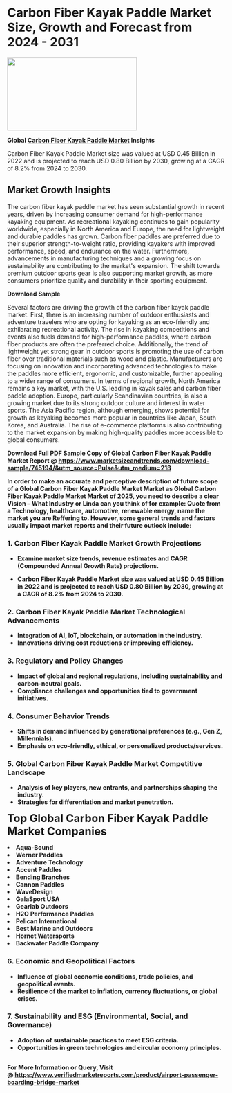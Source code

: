 <H1>Carbon Fiber Kayak Paddle Market Size, Growth and Forecast from 2024 - 2031</H1><img class="aligncenter size-medium wp-image-584254" src="https://thirdeyenews.in/wp-content/uploads/2024/09/Global-Market-Research-300x168.jpeg" alt="" width="300" height="168" /><p><strong>Global&nbsp;<a href="https://www.marketsizeandtrends.com/download-sample/745194/&amp;utm_source=Pulse&amp;utm_medium=218">Carbon Fiber Kayak Paddle Market</a> Insights</strong></p><p>Carbon Fiber Kayak Paddle Market size was valued at USD 0.45 Billion in 2022 and is projected to reach USD 0.80 Billion by 2030, growing at a CAGR of 8.2% from 2024 to 2030.</p><p><h2>Market Growth Insights</h2> <p>The carbon fiber kayak paddle market has seen substantial growth in recent years, driven by increasing consumer demand for high-performance kayaking equipment. As recreational kayaking continues to gain popularity worldwide, especially in North America and Europe, the need for lightweight and durable paddles has grown. Carbon fiber paddles are preferred due to their superior strength-to-weight ratio, providing kayakers with improved performance, speed, and endurance on the water. Furthermore, advancements in manufacturing techniques and a growing focus on sustainability are contributing to the market's expansion. The shift towards premium outdoor sports gear is also supporting market growth, as more consumers prioritize quality and durability in their sporting equipment.</p> <p><strong>Download Sample</strong></p> <p>Several factors are driving the growth of the carbon fiber kayak paddle market. First, there is an increasing number of outdoor enthusiasts and adventure travelers who are opting for kayaking as an eco-friendly and exhilarating recreational activity. The rise in kayaking competitions and events also fuels demand for high-performance paddles, where carbon fiber products are often the preferred choice. Additionally, the trend of lightweight yet strong gear in outdoor sports is promoting the use of carbon fiber over traditional materials such as wood and plastic. Manufacturers are focusing on innovation and incorporating advanced technologies to make the paddles more efficient, ergonomic, and customizable, further appealing to a wider range of consumers. In terms of regional growth, North America remains a key market, with the U.S. leading in kayak sales and carbon fiber paddle adoption. Europe, particularly Scandinavian countries, is also a growing market due to its strong outdoor culture and interest in water sports. The Asia Pacific region, although emerging, shows potential for growth as kayaking becomes more popular in countries like Japan, South Korea, and Australia. The rise of e-commerce platforms is also contributing to the market expansion by making high-quality paddles more accessible to global consumers.</p> <p><strong></p><p><span class=""><strong>Download Full PDF Sample Copy of Global Carbon Fiber Kayak Paddle Market Report</strong> @ <a href="https://www.marketsizeandtrends.com/download-sample/745194/&amp;utm_source=Pulse&amp;utm_medium=218" target="_blank">https://www.marketsizeandtrends.com/download-sample/745194/&amp;utm_source=Pulse&amp;utm_medium=218</a></span></p><p>In order to make an accurate and perceptive description of future scope of a Global&nbsp;Carbon Fiber Kayak Paddle Market Market as Global&nbsp;Carbon Fiber Kayak Paddle Market Market of 2025, you need to describe a clear Vision &ndash; What Industry or Linda can you think of for example: Quote from a Technology, healthcare, automotive, renewable energy, name the market you are Reffering to. However, some general trends and factors usually impact market reports and their future outlook include:</p><h3>1.&nbsp;<strong>Carbon Fiber Kayak Paddle Market Growth Projections</strong></h3><ul><li>Examine market size trends, revenue estimates and CAGR (Compounded Annual Growth Rate) projections.</li><li><p>Carbon Fiber Kayak Paddle Market size was valued at USD 0.45 Billion in 2022 and is projected to reach USD 0.80 Billion by 2030, growing at a CAGR of 8.2% from 2024 to 2030.</p></li></ul><h3>2.&nbsp;<strong>Carbon Fiber Kayak Paddle Market Technological Advancements</strong></h3><ul><li>Integration of AI, IoT, blockchain, or automation in the industry.</li><li>Innovations driving cost reductions or improving efficiency.</li></ul><h3>3.&nbsp;<strong>Regulatory and Policy Changes</strong></h3><ul><li>Impact of global and regional regulations, including sustainability and carbon-neutral goals.</li><li>Compliance challenges and opportunities tied to government initiatives.</li></ul><h3>4.&nbsp;<strong>Consumer Behavior Trends</strong></h3><ul><li>Shifts in demand influenced by generational preferences (e.g., Gen Z, Millennials).</li><li>Emphasis on eco-friendly, ethical, or personalized products/services.</li></ul><h3>5.&nbsp;<strong>Global Carbon Fiber Kayak Paddle Market Competitive Landscape</strong></h3><ul><li>Analysis of key players, new entrants, and partnerships shaping the industry.</li><li>Strategies for differentiation and market penetration.</li></ul><p data-pm-slice="1 1 []"><span style="color: inherit; font-family: inherit; font-size: 25px;">Top Global Carbon Fiber Kayak Paddle Market Companies</span></p><div class="" data-test-id=""><p><li>Aqua-Bound</li><li> Werner Paddles</li><li> Adventure Technology</li><li> Accent Paddles</li><li> Bending Branches</li><li> Cannon Paddles</li><li> WaveDesign</li><li> GalaSport USA</li><li> Gearlab Outdoors</li><li> H2O Performance Paddles</li><li> Pelican International</li><li> Best Marine and Outdoors</li><li> Hornet Watersports</li><li> Backwater Paddle Company</li></p></div><h3>6.&nbsp;<strong>Economic and Geopolitical Factors</strong></h3><ul><li>Influence of global economic conditions, trade policies, and geopolitical events.</li><li>Resilience of the market to inflation, currency fluctuations, or global crises.</li></ul><h3>7.&nbsp;<strong>Sustainability and ESG (Environmental, Social, and Governance)</strong></h3><ul><li>Adoption of sustainable practices to meet ESG criteria.</li><li>Opportunities in green technologies and circular economy principles.</li></ul><h2><strong style="font-size: 14px;">For More Information or Query, Visit @&nbsp;</strong><a style="background-color: #ffffff; font-size: 14px;" href="https://www.marketsizeandtrends.com/report/carbon-fiber-kayak-paddle-market/" target="_blank">https://www.verifiedmarketreports.com/product/airport-passenger-boarding-bridge-market</a></h2>
